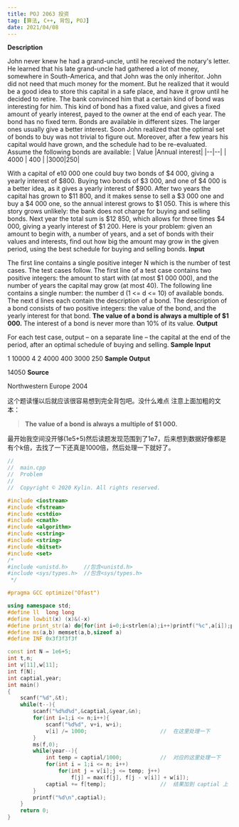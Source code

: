 ```yaml
---
title: POJ 2063 投资 
tag: [算法, C++, 背包, POJ]
date: 2021/04/08
---
```

**Description**

John never knew he had a grand-uncle, until he received the notary's letter. He learned that his late grand-uncle had gathered a lot of money, somewhere in South-America, and that John was the only inheritor.
John did not need that much money for the moment. But he realized that it would be a good idea to store this capital in a safe place, and have it grow until he decided to retire. The bank convinced him that a certain kind of bond was interesting for him.
This kind of bond has a fixed value, and gives a fixed amount of yearly interest, payed to the owner at the end of each year. The bond has no fixed term. Bonds are available in different sizes. The larger ones usually give a better interest. Soon John realized that the optimal set of bonds to buy was not trivial to figure out. Moreover, after a few years his capital would have grown, and the schedule had to be re-evaluated.
Assume the following bonds are available:
| Value	|Annual interest|
|--|--|
| 4000 | 400 |
|3000|250|



With a capital of e10 000 one could buy two bonds of $4 000, giving a yearly interest of $800. Buying two bonds of $3 000, and one of $4 000 is a better idea, as it gives a yearly interest of $900. After two years the capital has grown to $11 800, and it makes sense to sell a $3 000 one and buy a $4 000 one, so the annual interest grows to $1 050. This is where this story grows unlikely: the bank does not charge for buying and selling bonds. Next year the total sum is $12 850, which allows for three times $4 000, giving a yearly interest of $1 200.
Here is your problem: given an amount to begin with, a number of years, and a set of bonds with their values and interests, find out how big the amount may grow in the given period, using the best schedule for buying and selling bonds.
**Input**

The first line contains a single positive integer N which is the number of test cases. The test cases follow.
The first line of a test case contains two positive integers: the amount to start with (at most $1 000 000), and the number of years the capital may grow (at most 40).
The following line contains a single number: the number d (1 <= d <= 10) of available bonds.
The next d lines each contain the description of a bond. The description of a bond consists of two positive integers: the value of the bond, and the yearly interest for that bond. **The value of a bond is always a multiple of $1 000.** The interest of a bond is never more than 10% of its value.
**Output**

For each test case, output – on a separate line – the capital at the end of the period, after an optimal schedule of buying and selling.
**Sample Input**

1
10000 4
2
4000 400
3000 250
**Sample Output**

14050
**Source**

Northwestern Europe 2004

这个题读懂以后就应该很容易想到完全背包吧。没什么难点
注意上面加粗的文本：
> **The value of a bond is always a multiple of $1 000.**

最开始我空间没开够(1e5+5)然后读题发现范围到了1e7，后来想到数据好像都是有个k倍，去找了一下还真是1000倍，然后处理一下就好了。
```cpp
//
//  main.cpp
//  Problem
//
//  Copyright © 2020 Kylin. All rights reserved.

#include <iostream>
#include <fstream>
#include <cstdio>
#include <cmath>
#include <algorithm>
#include <cstring>
#include <string>
#include <bitset>
#include <set>
/*
#include <unistd.h>     //包含<unistd.h>
#include <sys/types.h>  //包含<sys/types.h>
 */

#pragma GCC optimize("Ofast")

using namespace std;
#define ll  long long
#define lowbit(x) (x)&(-x)
#define print_str(a) do{for(int i=0;i<strlen(a);i++)printf("%c",a[i]);printf("\n");}while(0)
#define ms(a,b) memset(a,b,sizeof a)
#define INF 0x3f3f3f3f

const int N = 1e6+5;
int t,n;
int v[11],w[11];
int f[N];
int captial,year;
int main()
{
    scanf("%d",&t);
    while(t--){
        scanf("%d%d%d",&captial,&year,&n);
        for(int i=1;i <= n;i++){
            scanf("%d%d", v+i, w+i);
            v[i] /= 1000;						//	在这里处理一下
        }
        ms(f,0);
        while(year--){
            int temp = captial/1000;			//	对应的这里处理一下
            for(int i = 1;i <= n; i++)
                for(int j = v[i];j <= temp; j++)
                    f[j] = max(f[j], f[j - v[i]] + w[i]);
            captial += f[temp];					//	结果加到 captial 上
        }
        printf("%d\n",captial);
    }
    return 0;
}


```
